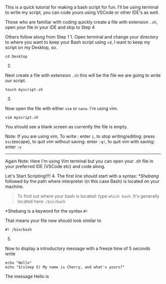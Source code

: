 This is a quick tutorial for making a bash script for fun.
I'll be using terminal to write my script, you can code yours using VSCode or other IDE's as well.

Those who are familiar with coding quickly create a file with extension `.sh`, open your file in your IDE and skip to Step 4

Others follow along from Step 1
1. 
Open terminal and change your directory to where you want to keep your Bash script using `cd`, I want to keep my script on my Desktop, so.

```
cd Desktop
```

2.
Next create a file with extension `.sh` this will be the file we are going to write our script.

```
touch myscript.sh
```

3.
Now open the file with either `vim` or `nano`. I'm using vim. 
```
vim myscript.sh
```
You should see a blank screen as currently the file is empty.

Note: If you are using vim, To write : enter `i`, to stop writing/editing: press `esc`(escape), to quit  vim without saving: enter `:q!`, to quit vim with saving: enter `:x`

----

Again Note: Here I'm using Vim terminal but you can open your .sh file in your preferred IDE (VSCode etc) and code along.

Let's Start Scripting!!!!
4. 
The first line should start with a syntax: **Shebang*  followed by the path where interpreter i(n this case Bash) is located on your machine.

> To find out where your bash is located: type `which bash`. It's generally located here: `/bin/bash`

*Shebang is a keyword for the syntax `#!`

That means your file now should look similar to

```
#! /bin/bash
``` 

5.
Now to display a introductory message with a freeze time of 5 seconds write

```
echo "Hello"
echo "$(sleep 5) My name is Cherry, and what's yours?"
``` 
The message Hello is 
